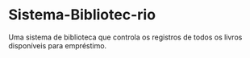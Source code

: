 # Sistema-Bibliotec-rio
Uma sistema de biblioteca que controla os registros de todos os livros disponíveis para empréstimo.
